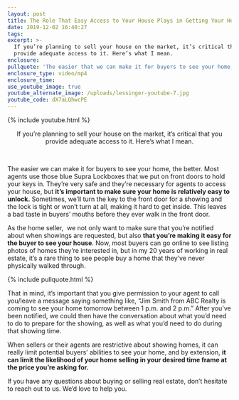 ```yaml
---
layout: post
title: The Role That Easy Access to Your House Plays in Getting Your Home Sold
date: 2019-12-02 16:40:27
tags:
excerpt: >-
  If you’re planning to sell your house on the market, it’s critical that you
  provide adequate access to it. Here’s what I mean.
enclosure:
pullquote: 'The easier that we can make it for buyers to see your home, the better.'
enclosure_type: video/mp4
enclosure_time:
use_youtube_image: true
youtube_alternate_image: /uploads/lessinger-youtube-7.jpg
youtube_code: dX7aLQhwcPE
---
```


{% include youtube.html %}

<center>If you&rsquo;re planning to sell your house on the market, it&rsquo;s critical that you provide adequate access to it. Here&rsquo;s what I mean.</center>

&nbsp;

The easier we can make it for buyers to see your home, the better. Most agents use those blue Supra Lockboxes that we put on front doors to hold your keys in. They’re very safe and they’re necessary for agents to access your house, but **it’s important to make sure your home is relatively easy to unlock.** Sometimes, we’ll turn the key to the front door for a showing and the lock is tight or won’t turn at all, making it hard to get inside. This leaves a bad taste in buyers’ mouths before they ever walk in the front door.

As the home seller,&nbsp; we not only want to make sure that you’re notified about when showings are requested, but also **that you’re making it easy for the buyer to see your house**. Now, most buyers can go online to see listing photos of homes they’re interested in, but in my 20 years of working in real estate, it’s a rare thing to see people buy a home that they’ve never physically walked through.

{% include pullquote.html %}

That in mind, it’s important that you give permission to your agent to call you/leave a message saying something like, “Jim Smith from ABC Realty is coming to see your home tomorrow between 1 p.m. and 2 p.m.” After you’ve been notified, we could then have the conversation about what you’d need to do to prepare for the showing, as well as what you’d need to do during that showing time.

When sellers or their agents are restrictive about showing homes, it can really limit potential buyers’ abilities to see your home, and by extension, **it can limit the likelihood of your home selling in your desired time frame at the price you’re asking for.**

If you have any questions about buying or selling real estate, don’t hesitate to reach out to us. We’d love to help you.